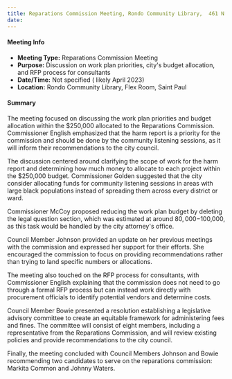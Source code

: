 ```yaml
---
title: Reparations Commission Meeting, Rondo Community Library,  461 N Dale St.- Flex Room 
date: 
---
```

#### Meeting Info
- **Meeting Type:** Reparations Commission Meeting
- **Purpose:** Discussion on work plan priorities, city's budget allocation, and RFP process for consultants
- **Date/Time:** Not specified ( likely April 2023)
- **Location:** Rondo Community Library, Flex Room, Saint Paul

#### Summary

The meeting focused on discussing the work plan priorities and budget allocation within the $250,000 allocated to the Reparations Commission. Commissioner English emphasized that the harm report is a priority for the commission and should be done by the community listening sessions, as it will inform their recommendations to the city council.

The discussion centered around clarifying the scope of work for the harm report and determining how much money to allocate to each project within the $250,000 budget. Commissioner Golden suggested that the city consider allocating funds for community listening sessions in areas with large black populations instead of spreading them across every district or ward.

Commissioner McCoy proposed reducing the work plan budget by deleting the legal question section, which was estimated at around $80,000-$100,000, as this task would be handled by the city attorney's office.

Council Member Johnson provided an update on her previous meetings with the commission and expressed her support for their efforts. She encouraged the commission to focus on providing recommendations rather than trying to land specific numbers or allocations.

The meeting also touched on the RFP process for consultants, with Commissioner English explaining that the commission does not need to go through a formal RFP process but can instead work directly with procurement officials to identify potential vendors and determine costs.

Council Member Bowie presented a resolution establishing a legislative advisory committee to create an equitable framework for administering fees and fines. The committee will consist of eight members, including a representative from the Reparations Commission, and will review existing policies and provide recommendations to the city council.

Finally, the meeting concluded with Council Members Johnson and Bowie recommending two candidates to serve on the reparations commission: Markita Common and Johnny Waters.

